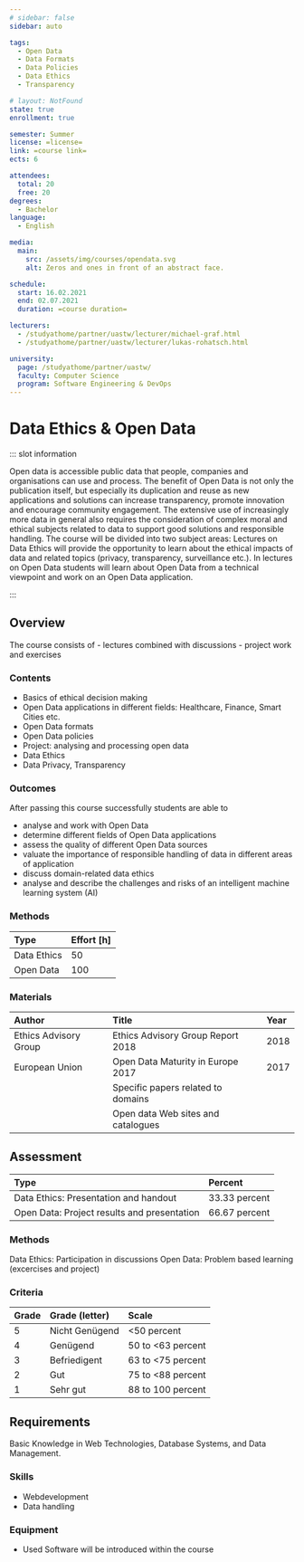 ```yaml
---
# sidebar: false
sidebar: auto

tags:
  - Open Data
  - Data Formats
  - Data Policies
  - Data Ethics
  - Transparency

# layout: NotFound
state: true
enrollment: true

semester: Summer
license: =license=
link: =course link=
ects: 6

attendees:
  total: 20
  free: 20
degrees:
  - Bachelor
language:
  - English

media:
  main:
    src: /assets/img/courses/opendata.svg
    alt: Zeros and ones in front of an abstract face.

schedule:
  start: 16.02.2021
  end: 02.07.2021
  duration: =course duration=

lecturers:
  - /studyathome/partner/uastw/lecturer/michael-graf.html
  - /studyathome/partner/uastw/lecturer/lukas-rohatsch.html

university:
  page: /studyathome/partner/uastw/
  faculty: Computer Science
  program: Software Engineering & DevOps
---
```


# Data Ethics & Open Data

::: slot information

Open data is accessible public data that people, companies and organisations can use and process.
The benefit of Open Data is not only the publication itself, but especially its duplication and reuse as new applications and solutions can increase transparency, promote innovation and encourage community engagement.
The extensive use of increasingly more data in general also requires the consideration of complex moral and ethical subjects related to data to support good solutions and responsible handling.
The course will be divided into two subject areas: Lectures on Data Ethics will provide the opportunity to learn about the ethical impacts of data and related topics (privacy, transparency, surveillance etc.).
In lectures on Open Data students will learn about Open Data from a technical viewpoint and work on an Open Data application.

:::

## Overview

The course consists of - lectures combined with discussions - project work and exercises

### Contents

* Basics of ethical decision making
* Open Data applications in different fields: Healthcare, Finance, Smart Cities etc.
* Open Data formats
* Open Data policies
* Project: analysing and processing open data
* Data Ethics
* Data Privacy, Transparency

### Outcomes

After passing this course successfully students are able to

* analyse and work with Open Data
* determine different fields of Open Data applications
* assess the quality of different Open Data sources
* valuate the importance of responsible handling of data in different areas of application
* discuss domain-related data ethics
* analyse and describe the challenges and risks of an intelligent machine learning system (AI)

### Methods

| Type | Effort [h] |
| :---------- | :-- |
| Data Ethics | 50  |
| Open Data   | 100 |

### Materials

| Author                | Title                              | Year |
| :-------------------- | :--------------------------------- | :--- |
| Ethics Advisory Group | Ethics Advisory Group Report 2018  | 2018 |
| European Union        | Open Data Maturity in Europe 2017  | 2017 |
|                       | Specific papers related to domains |      |
|                       | Open data Web sites and catalogues |      |

## Assessment

| Type                                                        | Percent       |
| :------------------------------------------ | :------------ |
| Data Ethics: Presentation and handout       | 33.33 percent |
| Open Data: Project results and presentation | 66.67 percent |

### Methods

Data Ethics: Participation in discussions
Open Data: Problem based learning (excercises and project)


### Criteria

| Grade | Grade (letter) | Scale             |
| :---- | :------------- | :---------------- |
| 5     | Nicht Genügend | <50 percent       |
| 4     | Genügend       | 50 to <63 percent |
| 3     | Befriedigent   | 63 to <75 percent |
| 2     | Gut            | 75 to <88 percent |
| 1     | Sehr gut       | 88 to 100 percent |

## Requirements

Basic Knowledge in Web Technologies, Database Systems, and Data Management.

### Skills

- Webdevelopment
- Data handling

### Equipment

- Used Software will be introduced within the course

